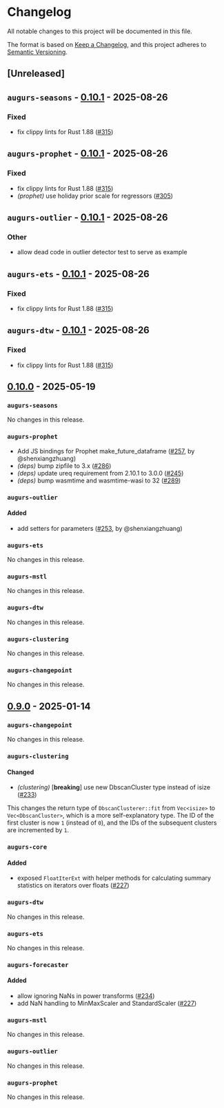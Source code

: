 # Changelog

All notable changes to this project will be documented in this file.

The format is based on [Keep a Changelog](https://keepachangelog.com/en/1.0.0/),
and this project adheres to [Semantic Versioning](https://semver.org/spec/v2.0.0.html).

## [Unreleased]

## `augurs-seasons` - [0.10.1](https://github.com/grafana/augurs/compare/augurs-seasons-v0.10.0...augurs-seasons-v0.10.1) - 2025-08-26

### Fixed
- fix clippy lints for Rust 1.88 ([#315](https://github.com/grafana/augurs/pull/315))

## `augurs-prophet` - [0.10.1](https://github.com/grafana/augurs/compare/augurs-prophet-v0.10.0...augurs-prophet-v0.10.1) - 2025-08-26

### Fixed
- fix clippy lints for Rust 1.88 ([#315](https://github.com/grafana/augurs/pull/315))
- *(prophet)* use holiday prior scale for regressors ([#305](https://github.com/grafana/augurs/pull/305))

## `augurs-outlier` - [0.10.1](https://github.com/grafana/augurs/compare/augurs-outlier-v0.10.0...augurs-outlier-v0.10.1) - 2025-08-26

### Other
- allow dead code in outlier detector test to serve as example

## `augurs-ets` - [0.10.1](https://github.com/grafana/augurs/compare/augurs-ets-v0.10.0...augurs-ets-v0.10.1) - 2025-08-26

### Fixed
- fix clippy lints for Rust 1.88 ([#315](https://github.com/grafana/augurs/pull/315))

## `augurs-dtw` - [0.10.1](https://github.com/grafana/augurs/compare/augurs-dtw-v0.10.0...augurs-dtw-v0.10.1) - 2025-08-26

### Fixed
- fix clippy lints for Rust 1.88 ([#315](https://github.com/grafana/augurs/pull/315))

## [0.10.0](https://github.com/grafana/augurs/compare/augurs-v0.9.0...augurs-v0.10.0) - 2025-05-19

### `augurs-seasons`

No changes in this release.

### `augurs-prophet`

- Add JS bindings for Prophet make_future_dataframe ([#257](https://github.com/grafana/augurs/pull/257), by @shenxiangzhuang)
- *(deps)* bump zipfile to 3.x ([#286](https://github.com/grafana/augurs/pull/286))
- *(deps)* update ureq requirement from 2.10.1 to 3.0.0 ([#245](https://github.com/grafana/augurs/pull/245))
- *(deps)* bump wasmtime and wasmtime-wasi to 32 ([#289](https://github.com/grafana/augurs/pull/289))

### `augurs-outlier`

#### Added
- add setters for parameters ([#253](https://github.com/grafana/augurs/pull/253), by @shenxiangzhuang)

### `augurs-ets`

No changes in this release.

### `augurs-mstl`

No changes in this release.

### `augurs-dtw`

No changes in this release.

### `augurs-clustering`

No changes in this release.

### `augurs-changepoint`

No changes in this release.

## [0.9.0](https://github.com/grafana/augurs/compare/augurs-v0.8.1...augurs-v0.9.0) - 2025-01-14

### `augurs-changepoint`

No changes in this release.

### `augurs-clustering`

#### Changed
- *(clustering)* [**breaking**] use new DbscanCluster type instead of isize ([#233](https://github.com/grafana/augurs/pull/233))

This changes the return type of `DbscanClusterer::fit` from `Vec<isize>` to `Vec<DbscanCluster>`, which is a more self-explanatory type.
The ID of the first cluster is now `1` (instead of `0`), and the IDs of the subsequent clusters are incremented by `1`.

### `augurs-core`

#### Added
- exposed `FloatIterExt` with helper methods for calculating summary statistics on iterators over floats ([#227](https://github.com/grafana/augurs/pull/227))

### `augurs-dtw`

No changes in this release.

### `augurs-ets`

No changes in this release.

### `augurs-forecaster`

#### Added
- allow ignoring NaNs in power transforms ([#234](https://github.com/grafana/augurs/pull/234))
- add NaN handling to MinMaxScaler and StandardScaler ([#227](https://github.com/grafana/augurs/pull/227))

### `augurs-mstl`

No changes in this release.

### `augurs-outlier`

No changes in this release.

### `augurs-prophet`

No changes in this release.
